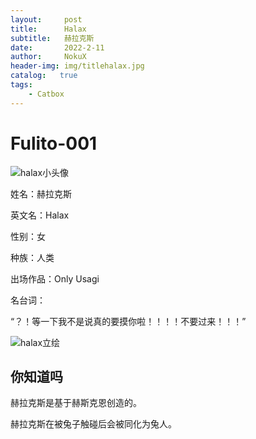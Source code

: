 ```yaml
---
layout:     post
title:      Halax
subtitle:   赫拉克斯
date:       2022-2-11
author:     NokuX
header-img: img/titlehalax.jpg
catalog:   true
tags:
    - Catbox
---
```

# Fulito-001

![halax小头像]({{site.baseurl}}/img-post/halax.jpg)

姓名：赫拉克斯

英文名：Halax

性别：女

种族：人类

出场作品：Only Usagi

名台词：

“？！等一下我不是说真的要摸你啦！！！！不要过来！！！”

![halax立绘]({{site.baseurl}}/img-post/halax.png)

## 你知道吗

赫拉克斯是基于赫斯克恩创造的。

赫拉克斯在被兔子触碰后会被同化为兔人。
